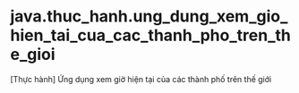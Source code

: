 # java.thuc_hanh.ung_dung_xem_gio_hien_tai_cua_cac_thanh_pho_tren_the_gioi
[Thực hành] Ứng dụng xem giờ hiện tại của các thành phố trên thế giới
